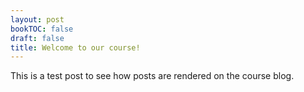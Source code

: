 ```yaml
---
layout: post
bookTOC: false
draft: false
title: Welcome to our course!
---
```


This is a test post to see how posts are rendered on the 
course blog.